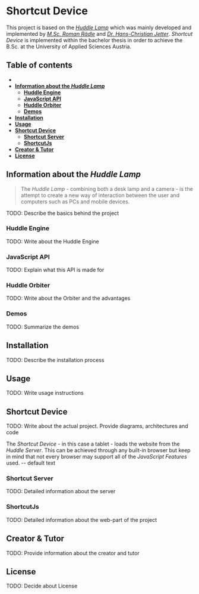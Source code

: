 # Shortcut Device

This project is based on the [_Huddle Lamp_](https://github.com/huddlelamp/) which was mainly developed and implemented by [_M.Sc. Roman Rädle_](https://github.com/raedle) and [_Dr. Hans-Christian Jetter_](https://github.com/hcjetter). _Shortcut Device_ is implemented within the bachelor thesis in order to achieve the B.Sc. at the University of Applied Sciences Austria.

## Table of contents
- 
- [**Information about the _Huddle Lamp_**](#anchor1)
	- [**Huddle Engine**](#anchor2)
	- [**JavaScript API**](#JavaScript_API)
	- [**Huddle Orbiter**](#Huddle_Orbiter)
	- [**Demos**](#Demos)
- [**Installation**](#Installation)
- [**Usage**](#Usage)
- [**Shortcut Device**](#Shortcut_Device)
	- [**Shortcut Server**](#Shortcut_Server)
	- [**ShortcutJs**](#ShortcutJs)
- [**Creator & Tutor**](#Creator_&_Tutor)
- [**License**](#License) 

<a name="anchor1"></a>
## Information about the _Huddle Lamp_

> The _Huddle Lamp_ - combining both a desk lamp and a camera - is the attempt to create a new way of interaction between the user and computers such as PCs and mobile devices.  

TODO: Describe the basics behind the project

<a name="anchor2"></a>
### Huddle Engine

TODO: Write about the Huddle Engine
### JavaScript API

TODO: Explain what this API is made for

### Huddle Orbiter

TODO: Write about the Orbiter and the advantages

### Demos

TODO: Summarize the demos

## Installation

TODO: Describe the installation process

## Usage

TODO: Write usage instructions

## Shortcut Device

TODO: Write about the actual project. Provide diagrams, architectures and code

The _Shortcut Device_ - in this case a tablet - loads the website from the _Huddle Server_. This can be achieved through any built-in browser but 
keep in mind that not every browser may support all of the _JavaScript Features_ used. -- default text

### Shortcut Server

TODO: Detailed information about the server

### ShortcutJs

TODO: Detailed information about the web-part of the project

## Creator & Tutor

TODO: Provide information about the creator and tutor

## License

TODO: Decide about License